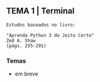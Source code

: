 ## TEMA 1 | Terminal

```
Estudos baseados no livro: 

"Aprenda Python 3 do Jeito Certo"
Zed A. Shaw 
(págs. 255-291)
```

### Temas
* em breve
